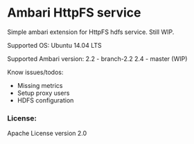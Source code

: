# Ambari HttpFS service
Simple ambari extension for HttpFS hdfs service. Still WIP.

Supported OS: Ubuntu 14.04 LTS

Supported Ambari version:
2.2 - branch-2.2
2.4 - master (WIP)

Know issues/todos:
* Missing metrics
* Setup proxy users
* HDFS configuration

### License: 
Apache License version 2.0
